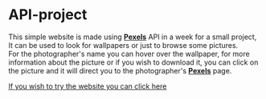 # API-project

This simple website is made using **[Pexels](pexels.com)** API in a week for a small project, It can be used to look for wallpapers or just to browse some pictures.<br>
For the photographer's name you can hover over the wallpaper, for more information about the picture or if you wish to download it, you can click on the picture and it will direct you to the photographer's **[Pexels](pexels.com)** page.

<a href=" https://ahmad-alsabbagh1.github.io/">If you wish to try the website you can click here</a>


